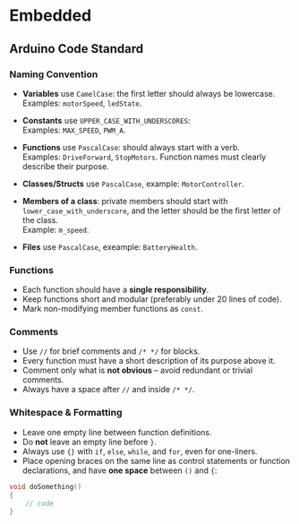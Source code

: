 # Embedded

## Arduino Code Standard

### Naming Convention
- **Variables** use `CamelCase`: the first letter should always be lowercase.  
  Examples: `motorSpeed`, `ledState`.
- **Constants** use `UPPER_CASE_WITH_UNDERSCORES`:  
  Examples: `MAX_SPEED`, `PWM_A`.
- **Functions** use `PascalCase`: should always start with a verb.  
  Examples: `DriveForward`, `StopMotors`. Function names must clearly describe their purpose.
- **Classes/Structs** use `PascalCase`, example: `MotorController`.
- **Members of a class**: private members should start with `lower_case_with_underscore`, and the letter should be the first letter of the class.  
  Example: `m_speed`.

- **Files** use `PascalCase`, exeample: `BatteryHealth`.

### Functions
- Each function should have a **single responsibility**.
- Keep functions short and modular (preferably under 20 lines of code).
- Mark non-modifying member functions as `const`.

### Comments
- Use `//` for brief comments and `/* */` for blocks.
- Every function must have a short description of its purpose above it.
- Comment only what is **not obvious** – avoid redundant or trivial comments.
- Always have a space after `//` and inside `/* */`.

### Whitespace & Formatting
- Leave one empty line between function definitions.
- Do **not** leave an empty line before `}`.
- Always use `{}` with `if`, `else`, `while`, and `for`, even for one-liners.
- Place opening braces on the same line as control statements or function declarations, and have **one space** between `()` and `{`:

```cpp
void doSomething() 
{
    // code
}
``` 
